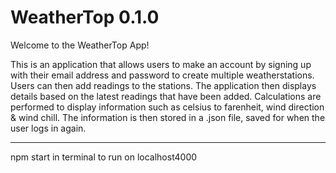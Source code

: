 # WeatherTop 0.1.0
Welcome to the WeatherTop App!

This is an application that allows users to make an account by 
signing up with their email address and password to create multiple
weatherstations.
Users can then add readings to the stations. The application
then displays details based on the latest readings that have been 
added.
Calculations are performed to display information such as celsius to 
farenheit, wind direction & wind chill.
The information is then stored in a .json file, saved for when the 
user logs in again.
*****************************************

npm start in terminal to run on localhost4000
